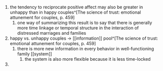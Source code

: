 1. the tendency to reciprocate positive affect may also be greater in unhappy than in happy couples^[The science of trust: emotional attunement for couples, p. 459]
	1. one way of summarizing this result is to say that there is generally more time linkage or temporal structure in the interaction of distressed marriages and families
2. happy vs. unhappy couples → [[information]] pool^[The science of trust: emotional attunement for couples, p. 459]
	1. there is more new information in every behavior in well-functioning family [[system]]
		1. the system is also more flexible because it is less time-locked
3. 